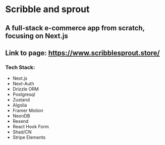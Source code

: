 # Scribble and sprout

## A full-stack e-commerce app from scratch, focusing on Next.js

## Link to page: https://www.scribblesprout.store/

### Tech Stack:

- Next.js
- Next-Auth
- Drizzle ORM
- Postgresql
- Zustand
- Algolia
- Framer Motion
- NeonDB
- Resend
- React Hook Form
- Shad/CN
- Stripe Elements
